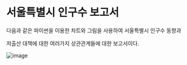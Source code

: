 # 서울특별시 인구수 보고서


다음과 같은 파이썬을 이용한 차트와 그림을 사용하여 서울특별시 인구수 동향과

저출산 대책에 대한 여러가지 상관관계들에 대한 보고서이다.

![image](https://user-images.githubusercontent.com/37824506/210197156-ef7186e2-8f89-4d4c-ad19-a51bac06171e.png)
